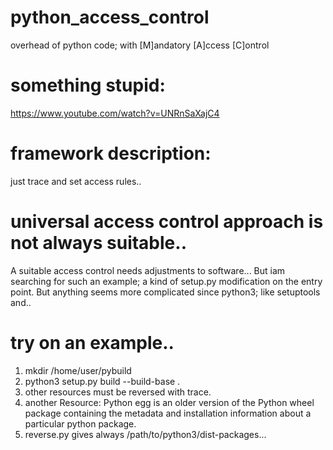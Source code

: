 # python_access_control
overhead of python code; with [M]andatory [A]ccess [C]ontrol
# something stupid:
https://www.youtube.com/watch?v=UNRnSaXajC4
# framework description:
just trace and set access rules..
# universal access control approach is not always suitable..
A suitable access control needs adjustments to software... But iam searching for such an example;
a kind of setup.py  modification on the entry point. But anything seems more complicated since python3; like setuptools and..
# try on an example..
1) mkdir /home/user/pybuild
2) python3 setup.py build --build-base .
3) other resources must be reversed with trace.
4) another Resource: Python egg is an older version of the Python wheel package containing the metadata and installation information about a particular python package. 
5) reverse.py gives always /path/to/python3/dist-packages...
